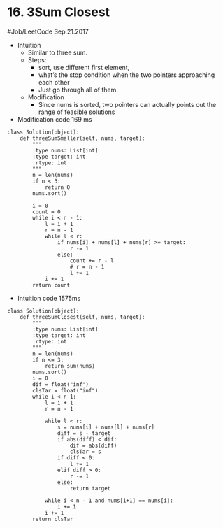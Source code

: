 # 16. 3Sum Closest
#Job/LeetCode
Sep.21.2017
- Intuition
	- Similar to three sum.
	- Steps:
		- sort, use different first element,
		- what’s the stop condition when the two pointers approaching each other
		- Just go through all of them
	- Modification
		- Since nums is sorted, two pointers can actually points out the range of feasible solutions
- Modification code 169 ms
```
class Solution(object):
    def threeSumSmaller(self, nums, target):
        """
        :type nums: List[int]
        :type target: int
        :rtype: int
        """
        n = len(nums)
        if n < 3:
            return 0
        nums.sort()
        
        i = 0
        count = 0
        while i < n - 1:
            l = i + 1
            r = n - 1
            while l < r:
                if nums[i] + nums[l] + nums[r] >= target:
                    r -= 1
                else:
                    count += r - l
                    # r = n - 1
                    l += 1
            i += 1
        return count
```
- Intuition code 1575ms
```
class Solution(object):
    def threeSumClosest(self, nums, target):
        """
        :type nums: List[int]
        :type target: int
        :rtype: int
        """
        n = len(nums)
        if n <= 3:
            return sum(nums)
        nums.sort()
        i = 0 
        dif = float("inf")
        clsTar = float("inf")
        while i < n-1:
            l = i + 1
            r = n - 1
            
            while l < r:
                s = nums[i] + nums[l] + nums[r]
                diff = s - target
                if abs(diff) < dif:
                    dif = abs(diff)
                    clsTar = s
                if diff < 0:
                    l += 1
                elif diff > 0:
                    r -= 1
                else:
                    return target
                                
            while i < n - 1 and nums[i+1] == nums[i]:
                i += 1
            i += 1
        return clsTar
```